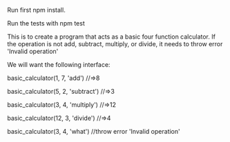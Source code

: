 Run first npm install.

Run the tests with npm test

This is to create a program that acts as a basic four function calculator. If the operation is not add, subtract, multiply, or divide, it needs to throw error 'Invalid operation'


We will want the following interface:

basic_calculator(1, 7, 'add') //=>8

basic_calculator(5, 2, 'subtract') //=>3

basic_calculator(3, 4, 'multiply') //=>12

basic_calculator(12, 3, 'divide') //=>4

basic_calculator(3, 4, 'what') //throw error 'Invalid operation'